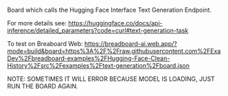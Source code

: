 Board which calls the Hugging Face Interface Text Generation Endpoint.

For more details see: https://huggingface.co/docs/api-inference/detailed_parameters?code=curl#text-generation-task

To test on Breaboard Web: https://breadboard-ai.web.app/?mode=build&board=https%3A%2F%2Fraw.githubusercontent.com%2FExaDev%2Fbreadboard-examples%2FHugging-Face-Clean-History%2Fsrc%2Fexamples%2Ftext-generation%2Fboard.json


NOTE: SOMETIMES IT WILL ERROR BECAUSE MODEL IS LOADING, JUST RUN THE BOARD AGAIN.